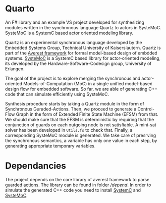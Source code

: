 # Quarto

An F# library and an example VS project developed for synthesizing modules written in the synchronous language Quartz to actors in SysteMoC. SysteMoC is a SystemC based actor oriented modeling library.

Quartz is an experimental synchronous language developed by the Embedded Systems Group, Technical University of Kaiserslautern. Quartz is part of the [Averest framework](http://www.averest.org/)  for formal model-based design of embdded systems. [SysteMoC](https://www12.informatik.uni-erlangen.de/research/scd/systemoc.phphttps://www12.informatik.uni-erlangen.de/research/scd/systemoc.php) is a SystemC based library for actor-oriented modeling, its developed by the Hardware-Software-Codesign group, University of Erlangen.

The goal of the project is to explore merging the synchronous and actor-oriented Models-of-Computation (MoC) in a single unified model-based design flow for embedded software. So far, we are able of generating C++ code that can simulate efficiently using SysteMoC. 

Synthesis procedure starts by taking a Quartz module in the form of Synchronous Guraded-Actions. Then, we proceed to generate a Control-Flow Graph in the form of Extended Finite State Machine (EFSM) from that. We should make sure that the EFSM is deterministic by requiring that the conjunction of guards on each outgoing node is not satisfiable. A mini-sat solver has been developed in `Utils.fs` to check that. Finally, a corresponding SysteMoC module is generated. We take care of presrving the synchronous semantics, a variable has only one value in each step, by generating appropriate temporary variables. 

# Dependancies

The project depends on the core library of averest framework to parse guarded actions. The library can be found in folder  */depend*. In order to simulate the generated C++ code you need to install [SystemC](http://accellera.org/downloads/standards/systemc) and [SysteMoC](https://www12.informatik.uni-erlangen.de/research/scd/systemoc.phphttps://www12.informatik.uni-erlangen.de/research/scd/systemoc.php).
